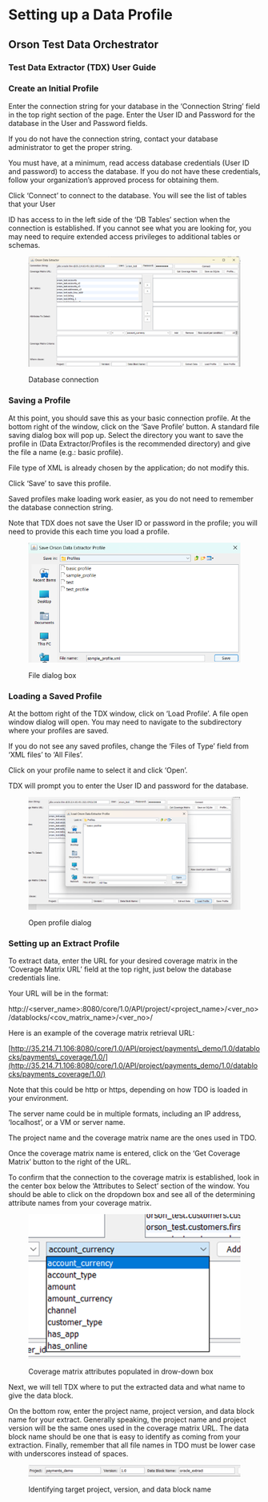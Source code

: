 # Setting up a Data Profile

## Orson Test Data Orchestrator

### Test Data Extractor (TDX) User Guide

### Create an Initial Profile

Enter the connection string for your database in the ‘Connection String’ field in the top right section of the page.  Enter the User ID and Password for the database in the User and Password fields.

&#x20;

If you do not have the connection string, contact your database administrator to get the proper string.&#x20;

&#x20;

You must have, at a minimum, read access database credentials (User ID and password) to access the database.  If you do not have these credentials, follow your organization’s approved process for obtaining them.

&#x20;

Click ‘Connect’ to connect to the database.  You will see the list of tables that your User

ID has access to in the left side of the ‘DB Tables’ section when the connection is established. If you cannot see what you are looking for, you may need to require extended access privileges to additional tables or schemas.

&#x20;

<figure><img src="../../../../.gitbook/assets/image (42).png" alt=""><figcaption><p>Database connection </p></figcaption></figure>

&#x20;

### Saving a Profile

At this point, you should save this as your basic connection profile.  At the bottom right of the window, click on the ‘Save Profile’ button.  A standard file saving dialog box will pop up.  Select the directory you want to save the profile in (Data Extractor/Profiles is the recommended directory) and give the file a name (e.g.: basic profile).&#x20;

&#x20;

File type of XML is already chosen by the application; do not modify this.

&#x20;

Click ‘Save’ to save this profile.

&#x20;

Saved profiles make loading work easier, as you do not need to remember the database connection string.

&#x20;

Note that TDX does not save the User ID or password in the profile; you will need to provide this each time you load a profile.

<figure><img src="../../../../.gitbook/assets/image (43).png" alt=""><figcaption><p>File dialog box</p></figcaption></figure>

&#x20;

### Loading a Saved Profile

At the bottom right of the TDX window, click on ‘Load Profile’.  A file open window dialog will open.  You may need to navigate to the subdirectory where your profiles are saved.&#x20;

&#x20;

If you do not see any saved profiles, change the ‘Files of Type’ field from ‘XML files’ to ‘All Files’.

&#x20;

Click on your profile name to select it and click ‘Open’.

&#x20;

TDX will prompt you to enter the User ID and password for the database.

<figure><img src="../../../../.gitbook/assets/image (44).png" alt=""><figcaption><p>Open profile dialog</p></figcaption></figure>

&#x20;

### Setting up an Extract Profile

To extract data, enter the URL for your desired coverage matrix in the ‘Coverage Matrix URL’ field at the top right, just below the database credentials line.

&#x20;

Your URL will be in the format:

&#x20;

http://\<server\_name>:8080/core/1.0/API/project/\<project\_name>/\<ver\_no>/datablocks/\<cov\_matrix\_name>/\<ver\_no>/

&#x20;

Here is an example of the coverage matrix retrieval URL:

&#x20;

[http://35.214.71.106:8080/core/1.0/API/project/payments\_demo/1.0/datablocks/payments\_coverage/1.0/](http://35.214.71.106:8080/core/1.0/API/project/payments_demo/1.0/datablocks/payments_coverage/1.0/)

&#x20;

Note that this could be http or https, depending on how TDO is loaded in your environment.

&#x20;

The server name could be in multiple formats, including an IP address, ‘localhost’, or a VM or server name.

&#x20;

The project name and the coverage matrix name are the ones used in TDO.

&#x20;

Once the coverage matrix name is entered, click on the ‘Get Coverage Matrix’ button to the right of the URL.&#x20;

&#x20;

To confirm that the connection to the coverage matrix is established, look in the center box below the ‘Attributes to Select’ section of the window.  You should be able to click on the dropdown box and see all of the determining attribute names from your coverage matrix.

&#x20;

&#x20;

<figure><img src="../../../../.gitbook/assets/image (45).png" alt=""><figcaption><p>Coverage matrix attributes populated in drow-down box</p></figcaption></figure>



Next, we will tell TDX where to put the extracted data and what name to give the data block.

&#x20;

On the bottom row, enter the project name, project version, and data block name for your extract.  Generally speaking, the project name and project version will be the same ones used in the coverage matrix URL.  The data block name should be one that is easy to identify as coming from your extraction.  Finally, remember that all file names in TDO must be lower case with underscores instead of spaces.

&#x20;

<figure><img src="../../../../.gitbook/assets/image (46).png" alt=""><figcaption><p>Identifying target project, version, and data block name</p></figcaption></figure>

